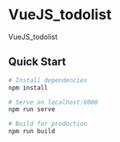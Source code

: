 # VueJS_todolist
VueJS_todolist
## Quick Start

```bash
# Install dependencies
npm install

# Serve on localhost:8080
npm run serve

# Build for production
npm run build
```

